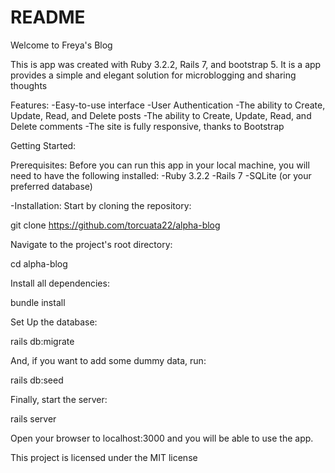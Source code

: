 # README

Welcome to Freya's Blog

This is app was created with Ruby 3.2.2, Rails 7, and bootstrap 5.
It is a  app provides a simple and elegant solution for microblogging and sharing thoughts

Features:
-Easy-to-use interface
-User Authentication
-The ability to Create, Update, Read, and Delete posts
-The ability to Create, Update, Read, and Delete comments
-The site is fully responsive, thanks to Bootstrap

Getting Started:

Prerequisites:
Before you can run this app in your local machine, you will need to have the following installed:
-Ruby 3.2.2
-Rails 7
-SQLite (or your preferred database)

-Installation:
Start by cloning the repository: 

git clone https://github.com/torcuata22/alpha-blog

Navigate to the project's root directory: 

cd alpha-blog

Install all dependencies:

bundle install

Set Up the database:

rails db:migrate

And, if you want to add some dummy data, run:

rails db:seed

Finally, start the server:

rails server

Open your browser to localhost:3000 and you will be able to use the app.

This project is licensed under the MIT license 

